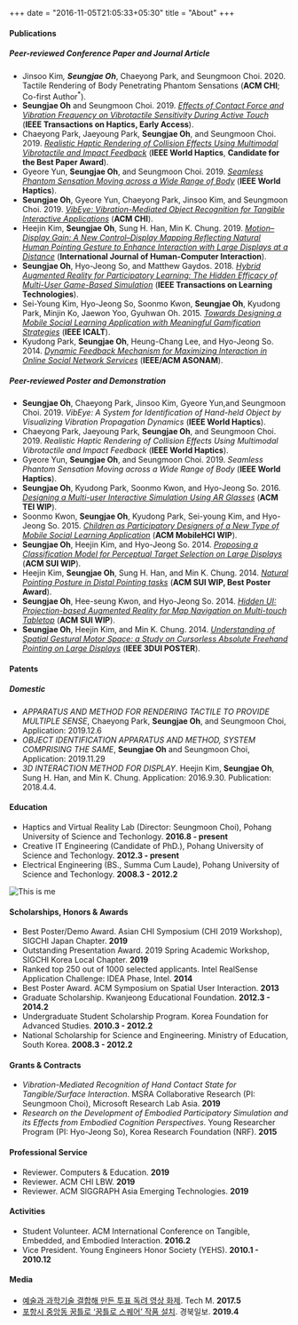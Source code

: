 +++ 
date = "2016-11-05T21:05:33+05:30" 
title = "About" 
+++

#### Publications

##### Peer-reviewed Conference Paper and Journal Article
* Jinsoo Kim<sup>*</sup>, **Seungjae Oh**<sup>*</sup>, Chaeyong Park, and Seungmoon Choi. 2020. Tactile Rendering of Body Penetrating Phantom Sensations (**ACM CHI**; Co-first Author<sup>*</sup>). 
* **Seungjae Oh** and Seungmoon Choi. 2019. *[Effects of Contact Force and Vibration Frequency on Vibrotactile Sensitivity During Active Touch](https://doi.org/10.1109/TOH.2019.2929521)* (**IEEE Transactions on Haptics, Early Access**). 
* Chaeyong Park, Jaeyoung Park, **Seungjae Oh**, and Seungmoon Choi. 2019. *[Realistic Haptic Rendering of Collision Effects Using Multimodal Vibrotactile and Impact Feedback](https://doi.org/10.1109/WHC.2019.8816116)* (**IEEE World Haptics**, **Candidate for the Best Paper Award**). 
* Gyeore Yun, **Seungjae Oh**, and Seungmoon Choi. 2019. *[Seamless Phantom Sensation Moving across a Wide Range of Body](https://doi.org/10.1109/WHC.2019.8816104)* (**IEEE World Haptics**).
* **Seungjae Oh**, Gyeore Yun, Chaeyong Park, Jinsoo Kim, and Seungmoon Choi. 2019. *[VibEye: Vibration-Mediated Object Recognition for Tangible Interactive Applications](https://doi.org/10.1145/3290605.3300906)* (**ACM CHI**).
* Heejin Kim, **Seungjae Oh**, Sung H. Han, Min K. Chung. 2019. *[Motion–Display Gain: A New Control–Display Mapping Reflecting Natural Human Pointing Gesture to Enhance Interaction with Large Displays at a Distance](https://doi.org/10.1080/10447318.2018.1447422)* (**International Journal of Human-Computer Interaction**).
* **Seungjae Oh**, Hyo-Jeong So, and Matthew Gaydos. 2018. *[Hybrid Augmented Reality for Participatory Learning: The Hidden Efficacy of Multi-User Game-Based Simulation](https://doi.org/10.1109/TLT.2017.2750673)* (**IEEE Transactions on Learning Technologies**). 
* Sei-Young Kim, Hyo-Jeong So, Soonmo Kwon, **Seungjae Oh**, Kyudong Park, Minjin Ko, Jaewon Yoo, Gyuhwan Oh. 2015. *[Towards Designing a Mobile Social Learning Application with Meaningful Gamification Strategies](https://doi.org/10.1109/ICALT.2015.23)* (**IEEE ICALT**).
* Kyudong Park, **Seungjae Oh**, Heung-Chang Lee, and Hyo-Jeong So. 2014. *[Dynamic Feedback Mechanism for Maximizing Interaction in Online Social Network Services](https://doi.org/10.1109/ASONAM.2014.6921684)* (**IEEE/ACM ASONAM**).

##### Peer-reviewed Poster and Demonstration
* **Seungjae Oh**, Chaeyong Park, Jinsoo Kim, Gyeore Yun,and Seungmoon Choi. 2019. *VibEye: A System for Identification of Hand-held Object by Visualizing Vibration Propagation Dynamics* (**IEEE World Haptics**).
* Chaeyong Park, Jaeyoung Park, **Seungjae Oh**, and Seungmoon Choi. 2019. *Realistic Haptic Rendering of Collision Effects Using Multimodal Vibrotactile and Impact Feedback* (**IEEE World Haptics**). 
* Gyeore Yun, **Seungjae Oh**, and Seungmoon Choi. 2019. *Seamless Phantom Sensation Moving across a Wide Range of Body* (**IEEE World Haptics**).
* **Seungjae Oh**, Kyudong Park, Soonmo Kwon, and Hyo-Jeong So. 2016. *[Designing a Multi-user Interactive Simulation Using AR Glasses](https://doi.org/10.1145/2839462.2856521)* (**ACM TEI WIP**). 
* Soonmo Kwon, **Seungjae Oh**, Kyudong Park, Sei-young Kim, and Hyo-Jeong So. 2015. *[Children as Participatory Designers of a New Type of Mobile Social Learning Application](https://doi.org/10.1145/2786567.2793712)* (**ACM MobileHCI WIP**). 
* **Seungjae Oh**, Heejin Kim, and Hyo-Jeong So. 2014. *[Proposing a Classification Model for Perceptual Target Selection on Large Displays](https://doi.org/10.1145/2659766.2661216)* (**ACM SUI WIP**). 
* Heejin Kim, **Seungjae Oh**, Sung H. Han, and Min K. Chung. 2014. *[Natural Pointing Posture in Distal Pointing tasks](https://doi.org/10.1145/2659766.2661213)* (**ACM SUI WIP, Best Poster Award**).
* **Seungjae Oh**, Hee-seung Kwon, and Hyo-Jeong So. 2014. *[Hidden UI: Projection-based Augmented Reality for Map Navigation on Multi-touch Tabletop](https://doi.org/10.1145/2659766.2661228)* (**ACM SUI WIP**).
* **Seungjae Oh**, Heejin Kim, and Min K. Chung. 2014. *[Understanding of Spatial Gestural Motor Space: a Study on Cursorless Absolute Freehand Pointing on Large Displays](https://doi.org/10.1109/3DUI.2014.6798873)* (**IEEE 3DUI POSTER**).


#### Patents

##### Domestic
* *APPARATUS AND METHOD FOR RENDERING TACTILE TO PROVIDE MULTIPLE SENSE*, Chaeyong Park, **Seungjae Oh**, and Seungmoon Choi, Application: 2019.12.6
* *OBJECT IDENTIFICATION APPARATUS AND METHOD, SYSTEM COMPRISING THE SAME*, **Seungjae Oh** and Seungmoon Choi, Application: 2019.11.29
* *3D INTERACTION METHOD FOR DISPLAY*. Heejin Kim, **Seungjae Oh**, Sung H. Han, and Min K. Chung. Application: 2016.9.30. Publication: 2018.4.4. 

#### Education
* Haptics and Virtual Reality Lab (Director: Seungmoon Choi), Pohang University of Science and Techonlogy. **2016.8 - present**
* Creative IT Engineering (Candidate of PhD.), Pohang University of Science and Techonlogy. **2012.3 - present**
* Electrical Engineering (BS., Summa Cum Laude), Pohang University of Science and Techonlogy. **2008.3 - 2012.2**

![This is me][1]

#### Scholarships, Honors & Awards
* Best Poster/Demo Award. Asian CHI Symposium (CHI 2019 Workshop), SIGCHI Japan Chapter. **2019**
* Outstanding Presentation Award. 2019 Spring Academic Workshop, SIGCHI Korea Local Chapter. **2019**
* Ranked top 250 out of 1000 selected applicants. Intel RealSense Application Challenge: IDEA Phase, Intel. **2014**
* Best Poster Award. ACM Symposium on Spatial User Interaction. **2013**
* Graduate Scholarship. Kwanjeong Educational Foundation. **2012.3 - 2014.2**
* Undergraduate Student Scholarship Program. Korea Foundation for Advanced Studies. **2010.3 - 2012.2**
* National Scholarship for Science and Engineering. Ministry of Education, South Korea. **2008.3 - 2012.2**


#### Grants & Contracts
* *Vibration-Mediated Recognition of Hand Contact State for Tangible/Surface Interaction*. MSRA Collaborative Research (PI: Seungmoon Choi), Microsoft Research Lab Asia. **2019**
* *Research on the Development of Embodied Participatory Simulation and its Effects from Embodied Cognition Perspectives*. Young Researcher Program (PI: Hyo-Jeong So), Korea Research Foundation (NRF). **2015**


#### Professional Service
* Reviewer. Computers & Education. **2019**
* Reviewer. ACM CHI LBW. **2019**
* Reviewer. ACM SIGGRAPH Asia Emerging Technologies. **2019**

#### Activities
* Student Volunteer. ACM International Conference on Tangible, Embedded, and Embodied Interaction. **2016.2**
* Vice President. Young Engineers Honor Society (YEHS). **2010.1 - 2010.12**

#### Media
* [예술과 과학기술 결합해 만든 투표 독려 영상 화제](http://techm.kr/bbs/board.php?bo_table=article&wr_id=3903). Tech M. **2017.5**  
* [포항시 중앙동 꿈틀로 ‘꿈틀로 스퀘어’ 작품 설치](http://www.kyongbuk.co.kr/news/articleView.html?idxno=1059262#09Sk). 경북일보. **2019.4** 


[1]: /img/seungjae.jpg
